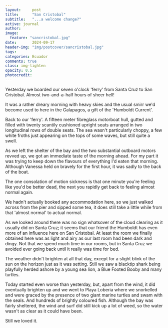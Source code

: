 ```yaml
---
layout:     post
title:      "San Cristobal"
subtitle:   "...a welcome change?"
active: journal
author: 
image:
  feature: "sancristobal.jpg"
date:       2024-09-17
header-img: "img/postcover/sancristobal.jpg"
tags: 
categories: Ecuador
comments: true
class: img-lighten 
opacity: 0.5
photocredit:
---
```


Yesterday we boarded our seven o'clock 'ferry' from Santa Cruz to San Cristobal. Almost two-and-a-half hours of sheer hell! 

It was a rather dreary morning with heavy skies and the usual smirr we'd become used to here in the Galapagos, a gift of the 'Humboldt Current'.

Back to our 'ferry'. A fifteen meter fibreglass motorboat hull, gutted and filled with twenty scantily cushioned upright seats arranged in two longitudinal rows of double seats. The sea wasn't particularly choppy, a few white froths just appearing on the tops of some waves, but still quite a swell.

As we left the shelter of the bay and the two substantial outboard motors revved up, we got an immediate taste of the morning ahead. For my part it was trying to keep down the flavours of everything I'd eaten that morning. Although Vanessa held on bravely for the first hour, it was sadly to the back of the boat. 

The one consolation of motion sickness is that one minute you're feeling like you'd be better dead, the next you rapidly get back to feeling almost normal again.

We hadn't actually booked any accommodation here, so we just walked across from the pier and sipped some tea, it does still take a little while from that 'almost normal' to actual normal. 

As we looked around there was no sign whatsover of the cloud clearing as it usually did on Santa Cruz; it seems that our friend the Humboldt has even more of an influence here on San Cristobal. At least the room we finally obtained here was as light and airy as our last room had been dark and dingy. Not that we spend much time in our rooms, but in Santa Cruz we avoided ever going back until it really was time for bed.

The weather didn't brighten at all that day, except for a slight blink of the sun on the horizon just as it was setting. Still we saw a blacktip shark being playfully herded ashore by a young sea lion, a Blue Footed Booby and many turtles.

Today started even worse than yesterday, but, apart from the wind, it did eventually brighten up and we went to Playa Loberia where we snorkelled and were graced by the presence of two giant marine turtles and swam with the seals. And hundreds of brightly coloured fish. Although the bay was fairly sheltered, the wind and surf did still kick up a lot of weed, so the water wasn't as clear as it could have been. 

Still we loved it.






